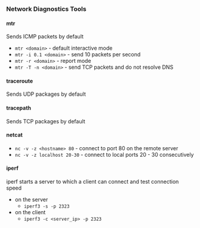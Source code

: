 ### Network Diagnostics Tools

#### mtr
Sends ICMP packets by default
* `mtr <domain>` - default interactive mode
* `mtr -i 0.1 <domain>` - send 10 packets per second
* `mtr -r <domain>` - report mode
* `mtr -T -n <domain>` - send TCP packets and do not resolve DNS

#### traceroute
Sends UDP packages by default

#### tracepath
Sends TCP packages by default

#### netcat
* `nc -v -z <hostname> 80` - connect to port 80 on the remote server
* `nc -v -z localhost 20-30` - connect to local ports 20 - 30 consecutively

#### iperf
iperf starts a server to which a client can connect and test connection speed
* on the server
  * `iperf3 -s -p 2323`
* on the client
  * `iperf3 -c <server_ip> -p 2323`
